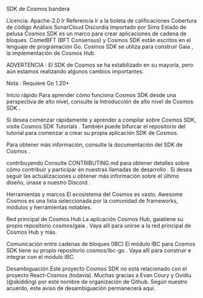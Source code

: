  SDK de Cosmos
bandera

Licencia: Apache-2.0 Ir Referencia Ir a la boleta de calificaciones Cobertura de código Análisis SonarCloud
Discordia Importado por Sims Estado de pelusa
Cosmos SDK es un marco para crear aplicaciones de cadena de bloques. CometBFT (BFT Consensus) y Cosmos SDK están escritos en el lenguaje de programación Go. Cosmos SDK se utiliza para construir Gaia , la implementación de Cosmos Hub.

ADVERTENCIA : El SDK de Cosmos se ha estabilizado en su mayoría, pero aún estamos realizando algunos cambios importantes.

Nota : Requiere Go 1.20+

Inicio rápido
Para aprender cómo funciona Cosmos SDK desde una perspectiva de alto nivel, consulte la Introducción de alto nivel de Cosmos SDK .

Si desea comenzar rápidamente y aprender a compilar sobre Cosmos SDK, visite Cosmos SDK Tutorials . También puede bifurcar el repositorio del tutorial para comenzar a crear su propia aplicación SDK de Cosmos.

Para obtener más información, consulte la documentación del SDK de Cosmos .

contribuyendo
Consulte CONTRIBUTING.md para obtener detalles sobre cómo contribuir y participar en nuestras llamadas de desarrollo . Si desea seguir las actualizaciones u obtener más información sobre el último diseño, únase a nuestro Discord .

Herramientas y marcos
El ecosistema del Cosmos es vasto. Awesome Cosmos es una lista seleccionada por la comunidad de frameworks, módulos y herramientas notables.

Red principal de Cosmos Hub
La aplicación Cosmos Hub, gaiatiene su propio repositorio cosmos/gaia . Vaya allí para unirse a la red principal de Cosmos Hub y más.

Comunicación entre cadenas de bloques (IBC)
El módulo IBC para Cosmos SDK tiene su propio repositorio cosmos/ibc-go . Vaya allí para construir e integrar con el módulo IBC.

Desambiguación
Este proyecto Cosmos SDK no está relacionado con el proyecto React-Cosmos (todavía). Muchas gracias a Evan Coury y Ovidiu (@skidding) por este nombre de organización de Github. Según nuestro acuerdo, este aviso de desambiguación permanecerá aquí.
